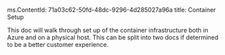 ms.ContentId: 71a03c62-50fd-48dc-9296-4d285027a96a
title: Container Setup


This doc will walk through set up of the container infrastructure both in Azure and on a physical host. This can be split into two docs if determined to be a better customer experience.
